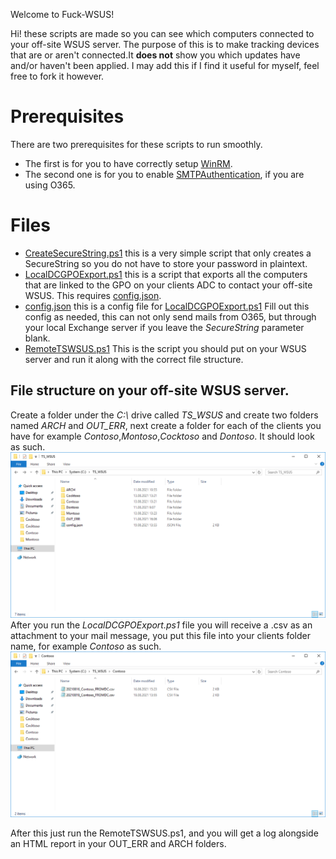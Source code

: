 Welcome to Fuck-WSUS!

Hi! these scripts are made so you can see which computers connected to your off-site WSUS server. The purpose of this is to make tracking devices that are or aren't connected.It **does not** show you which updates have and/or haven't been applied. I may add this if I find it useful for myself, feel free to fork it however.

# Prerequisites
There are two prerequisites for these scripts to run smoothly.
- The first is for you to have correctly setup [WinRM](https://support.infrasightlabs.com/help-pages/how-to-enable-winrm-on-windows-servers-clients/).
- The second one is for you to enable [SMTPAuthentication](https://docs.microsoft.com/en-us/exchange/clients-and-mobile-in-exchange-online/authenticated-client-smtp-submission), if you are using O365.

# Files

- [CreateSecureString.ps1](https://github.com/giobarb/FUCK-WSUS/blob/main/CreateSecureString.ps1 "CreateSecureString.ps1") this is a very simple script that only creates a SecureString so you do not have to store your password in plaintext.
- [LocalDCGPOExport.ps1](https://github.com/giobarb/FUCK-WSUS/blob/main/LocalDCGPOExport.ps1 "LocalDCGPOExport.ps1") this is a script that exports all the computers that are linked to the GPO on your clients ADC to contact your off-site WSUS. This requires [config.json](https://github.com/giobarb/FUCK-WSUS/blob/main/config.json).
- [config.json](https://github.com/giobarb/FUCK-WSUS/blob/main/config.json) this is a config file for [LocalDCGPOExport.ps1](https://github.com/giobarb/FUCK-WSUS/blob/main/LocalDCGPOExport.ps1 "LocalDCGPOExport.ps1") Fill out this config as needed, this can not only send mails from O365, but through your local Exchange server if you leave the _SecureString_ parameter blank.
- [RemoteTSWSUS.ps1](https://github.com/giobarb/FUCK-WSUS/blob/main/RemoteTSWSUS.ps1 "RemoteTSWSUS.ps1") This is the script you should put on your WSUS server and run it along with the correct file structure.

## File structure on your off-site WSUS server.

Create a folder under the _C:\\_ drive called _TS_WSUS_ and create two folders named _ARCH_ and _OUT_ERR_, next create a folder for each of the clients you have for example _Contoso_,_Montoso_,_Cocktoso_ and _Dontoso_. It should look as such.
![WSUS Folder Structure under C:/ drive](https://raw.githubusercontent.com/giobarb/FUCK-WSUS/main/Images/folderStructureWSUS.png)After you run the _LocalDCGPOExport.ps1_ file you will receive a .csv as an attachment to your mail message, you put this file into your clients folder name, for example _Contoso_ as such.
![Content of your client folder](https://raw.githubusercontent.com/giobarb/FUCK-WSUS/main/Images/ContentOfClientFolder.png)

After this just run the RemoteTSWSUS.ps1, and you will get a log alongside an HTML report in your OUT_ERR and ARCH folders.
